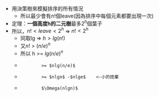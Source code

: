 * 用決策樹來模擬排序的所有情況
	* 所以最少會有$n!$個leave(因為排序中每個元素都要出現一次)
* 定理：**一個高度h的二元樹**最多$2^h$個葉子
* 所以，$n!<leave<2^h$ => $n!<2^h$ 
	* 同取lg => $h>lg(n!)$
	* 又$n!$  > $(n/e)^n$
	* 所以 h  >= $lg(n/e)^n$
	*             >= $nlg(n/e)$
	*             >= $nlgn$ -$nlge$    <-小的捨棄
	*             $\Omega(nlgn)$
